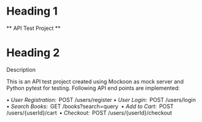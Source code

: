 # Heading 1
** API Test Project **

# Heading 2
Description 

This is an API test project created using Mockoon as mock server and Python pytest for testing. Following API end points are implemented:

•⁠  ⁠*User Registration:* ⁠ POST /users/register 
•⁠  ⁠*User Login:* ⁠ POST /users/login ⁠
•⁠  ⁠*Search Books:* ⁠ GET /books?search=query ⁠
•⁠  ⁠*Add to Cart:* ⁠ POST /users/{userId}/cart ⁠
•⁠  ⁠*Checkout:* ⁠ POST /users/{userId}/checkout 
